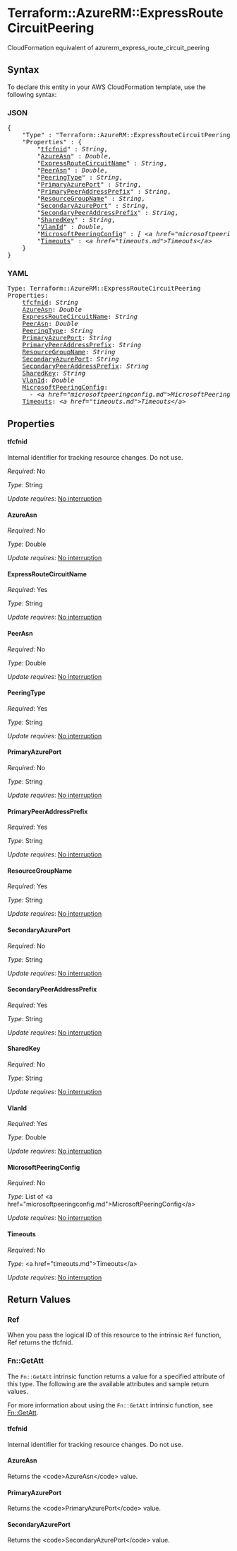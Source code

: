 # Terraform::AzureRM::ExpressRouteCircuitPeering

CloudFormation equivalent of azurerm_express_route_circuit_peering

## Syntax

To declare this entity in your AWS CloudFormation template, use the following syntax:

### JSON

<pre>
{
    "Type" : "Terraform::AzureRM::ExpressRouteCircuitPeering",
    "Properties" : {
        "<a href="#tfcfnid" title="tfcfnid">tfcfnid</a>" : <i>String</i>,
        "<a href="#azureasn" title="AzureAsn">AzureAsn</a>" : <i>Double</i>,
        "<a href="#expressroutecircuitname" title="ExpressRouteCircuitName">ExpressRouteCircuitName</a>" : <i>String</i>,
        "<a href="#peerasn" title="PeerAsn">PeerAsn</a>" : <i>Double</i>,
        "<a href="#peeringtype" title="PeeringType">PeeringType</a>" : <i>String</i>,
        "<a href="#primaryazureport" title="PrimaryAzurePort">PrimaryAzurePort</a>" : <i>String</i>,
        "<a href="#primarypeeraddressprefix" title="PrimaryPeerAddressPrefix">PrimaryPeerAddressPrefix</a>" : <i>String</i>,
        "<a href="#resourcegroupname" title="ResourceGroupName">ResourceGroupName</a>" : <i>String</i>,
        "<a href="#secondaryazureport" title="SecondaryAzurePort">SecondaryAzurePort</a>" : <i>String</i>,
        "<a href="#secondarypeeraddressprefix" title="SecondaryPeerAddressPrefix">SecondaryPeerAddressPrefix</a>" : <i>String</i>,
        "<a href="#sharedkey" title="SharedKey">SharedKey</a>" : <i>String</i>,
        "<a href="#vlanid" title="VlanId">VlanId</a>" : <i>Double</i>,
        "<a href="#microsoftpeeringconfig" title="MicrosoftPeeringConfig">MicrosoftPeeringConfig</a>" : <i>[ &lt;a href=&#34;microsoftpeeringconfig.md&#34;&gt;MicrosoftPeeringConfig&lt;/a&gt;, ... ]</i>,
        "<a href="#timeouts" title="Timeouts">Timeouts</a>" : <i>&lt;a href=&#34;timeouts.md&#34;&gt;Timeouts&lt;/a&gt;</i>
    }
}
</pre>

### YAML

<pre>
Type: Terraform::AzureRM::ExpressRouteCircuitPeering
Properties:
    <a href="#tfcfnid" title="tfcfnid">tfcfnid</a>: <i>String</i>
    <a href="#azureasn" title="AzureAsn">AzureAsn</a>: <i>Double</i>
    <a href="#expressroutecircuitname" title="ExpressRouteCircuitName">ExpressRouteCircuitName</a>: <i>String</i>
    <a href="#peerasn" title="PeerAsn">PeerAsn</a>: <i>Double</i>
    <a href="#peeringtype" title="PeeringType">PeeringType</a>: <i>String</i>
    <a href="#primaryazureport" title="PrimaryAzurePort">PrimaryAzurePort</a>: <i>String</i>
    <a href="#primarypeeraddressprefix" title="PrimaryPeerAddressPrefix">PrimaryPeerAddressPrefix</a>: <i>String</i>
    <a href="#resourcegroupname" title="ResourceGroupName">ResourceGroupName</a>: <i>String</i>
    <a href="#secondaryazureport" title="SecondaryAzurePort">SecondaryAzurePort</a>: <i>String</i>
    <a href="#secondarypeeraddressprefix" title="SecondaryPeerAddressPrefix">SecondaryPeerAddressPrefix</a>: <i>String</i>
    <a href="#sharedkey" title="SharedKey">SharedKey</a>: <i>String</i>
    <a href="#vlanid" title="VlanId">VlanId</a>: <i>Double</i>
    <a href="#microsoftpeeringconfig" title="MicrosoftPeeringConfig">MicrosoftPeeringConfig</a>: <i>
      - &lt;a href=&#34;microsoftpeeringconfig.md&#34;&gt;MicrosoftPeeringConfig&lt;/a&gt;</i>
    <a href="#timeouts" title="Timeouts">Timeouts</a>: <i>&lt;a href=&#34;timeouts.md&#34;&gt;Timeouts&lt;/a&gt;</i>
</pre>

## Properties

#### tfcfnid

Internal identifier for tracking resource changes. Do not use.

_Required_: No

_Type_: String

_Update requires_: [No interruption](https://docs.aws.amazon.com/AWSCloudFormation/latest/UserGuide/using-cfn-updating-stacks-update-behaviors.html#update-no-interrupt)

#### AzureAsn

_Required_: No

_Type_: Double

_Update requires_: [No interruption](https://docs.aws.amazon.com/AWSCloudFormation/latest/UserGuide/using-cfn-updating-stacks-update-behaviors.html#update-no-interrupt)

#### ExpressRouteCircuitName

_Required_: Yes

_Type_: String

_Update requires_: [No interruption](https://docs.aws.amazon.com/AWSCloudFormation/latest/UserGuide/using-cfn-updating-stacks-update-behaviors.html#update-no-interrupt)

#### PeerAsn

_Required_: No

_Type_: Double

_Update requires_: [No interruption](https://docs.aws.amazon.com/AWSCloudFormation/latest/UserGuide/using-cfn-updating-stacks-update-behaviors.html#update-no-interrupt)

#### PeeringType

_Required_: Yes

_Type_: String

_Update requires_: [No interruption](https://docs.aws.amazon.com/AWSCloudFormation/latest/UserGuide/using-cfn-updating-stacks-update-behaviors.html#update-no-interrupt)

#### PrimaryAzurePort

_Required_: No

_Type_: String

_Update requires_: [No interruption](https://docs.aws.amazon.com/AWSCloudFormation/latest/UserGuide/using-cfn-updating-stacks-update-behaviors.html#update-no-interrupt)

#### PrimaryPeerAddressPrefix

_Required_: Yes

_Type_: String

_Update requires_: [No interruption](https://docs.aws.amazon.com/AWSCloudFormation/latest/UserGuide/using-cfn-updating-stacks-update-behaviors.html#update-no-interrupt)

#### ResourceGroupName

_Required_: Yes

_Type_: String

_Update requires_: [No interruption](https://docs.aws.amazon.com/AWSCloudFormation/latest/UserGuide/using-cfn-updating-stacks-update-behaviors.html#update-no-interrupt)

#### SecondaryAzurePort

_Required_: No

_Type_: String

_Update requires_: [No interruption](https://docs.aws.amazon.com/AWSCloudFormation/latest/UserGuide/using-cfn-updating-stacks-update-behaviors.html#update-no-interrupt)

#### SecondaryPeerAddressPrefix

_Required_: Yes

_Type_: String

_Update requires_: [No interruption](https://docs.aws.amazon.com/AWSCloudFormation/latest/UserGuide/using-cfn-updating-stacks-update-behaviors.html#update-no-interrupt)

#### SharedKey

_Required_: No

_Type_: String

_Update requires_: [No interruption](https://docs.aws.amazon.com/AWSCloudFormation/latest/UserGuide/using-cfn-updating-stacks-update-behaviors.html#update-no-interrupt)

#### VlanId

_Required_: Yes

_Type_: Double

_Update requires_: [No interruption](https://docs.aws.amazon.com/AWSCloudFormation/latest/UserGuide/using-cfn-updating-stacks-update-behaviors.html#update-no-interrupt)

#### MicrosoftPeeringConfig

_Required_: No

_Type_: List of &lt;a href=&#34;microsoftpeeringconfig.md&#34;&gt;MicrosoftPeeringConfig&lt;/a&gt;

_Update requires_: [No interruption](https://docs.aws.amazon.com/AWSCloudFormation/latest/UserGuide/using-cfn-updating-stacks-update-behaviors.html#update-no-interrupt)

#### Timeouts

_Required_: No

_Type_: &lt;a href=&#34;timeouts.md&#34;&gt;Timeouts&lt;/a&gt;

_Update requires_: [No interruption](https://docs.aws.amazon.com/AWSCloudFormation/latest/UserGuide/using-cfn-updating-stacks-update-behaviors.html#update-no-interrupt)

## Return Values

### Ref

When you pass the logical ID of this resource to the intrinsic `Ref` function, Ref returns the tfcfnid.

### Fn::GetAtt

The `Fn::GetAtt` intrinsic function returns a value for a specified attribute of this type. The following are the available attributes and sample return values.

For more information about using the `Fn::GetAtt` intrinsic function, see [Fn::GetAtt](https://docs.aws.amazon.com/AWSCloudFormation/latest/UserGuide/intrinsic-function-reference-getatt.html).

#### tfcfnid

Internal identifier for tracking resource changes. Do not use.

#### AzureAsn

Returns the &lt;code&gt;AzureAsn&lt;/code&gt; value.

#### PrimaryAzurePort

Returns the &lt;code&gt;PrimaryAzurePort&lt;/code&gt; value.

#### SecondaryAzurePort

Returns the &lt;code&gt;SecondaryAzurePort&lt;/code&gt; value.

